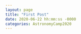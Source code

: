 ```yaml
---
layout: page
title: "First Post"
date: 2020-06-22 hh:mm:ss -0000
categories: AstronomyCamp2020
---
```

